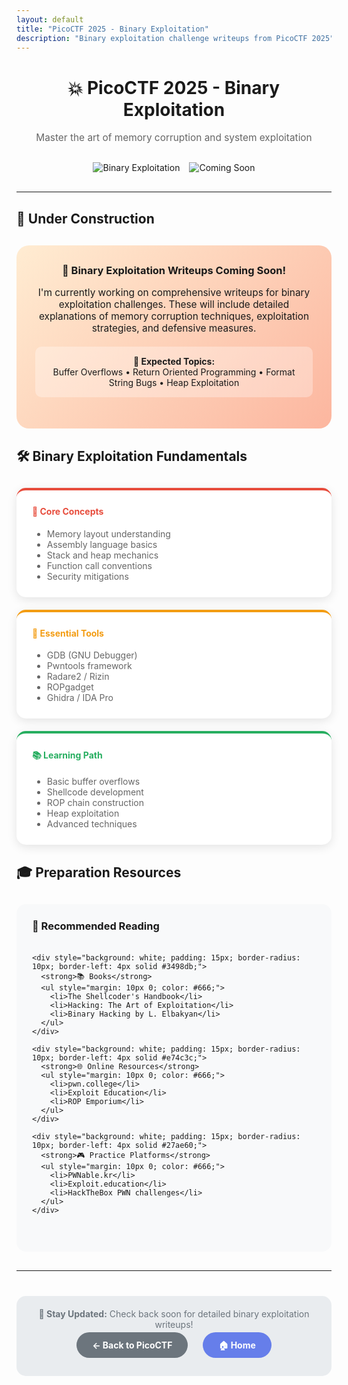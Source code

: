 ```yaml
---
layout: default
title: "PicoCTF 2025 - Binary Exploitation"
description: "Binary exploitation challenge writeups from PicoCTF 2025"
---
```


<div align="center">
  <h1>💥 PicoCTF 2025 - Binary Exploitation</h1>
  <p style="font-size: 1.1em; color: #666; margin-bottom: 30px;">
    Master the art of memory corruption and system exploitation
  </p>
  
  <div style="display: flex; justify-content: center; gap: 15px; margin-bottom: 30px;">
    <img src="https://img.shields.io/badge/Category-Binary%20Exploitation-orange?style=for-the-badge" alt="Binary Exploitation" />
    <img src="https://img.shields.io/badge/Status-Coming%20Soon-yellow?style=for-the-badge" alt="Coming Soon" />
  </div>
</div>

---

## 🚧 Under Construction

<div style="background: linear-gradient(135deg, #ffecd2 0%, #fcb69f 100%); padding: 30px; border-radius: 20px; text-align: center; margin: 30px 0;">
  <h3 style="margin-top: 0;">🔧 Binary Exploitation Writeups Coming Soon!</h3>
  <p style="margin: 15px 0; font-size: 1.1em;">
    I'm currently working on comprehensive writeups for binary exploitation challenges. 
    These will include detailed explanations of memory corruption techniques, exploitation strategies, and defensive measures.
  </p>
  <div style="background: rgba(255,255,255,0.3); padding: 15px; border-radius: 10px; margin: 20px 0;">
    <strong>📅 Expected Topics:</strong><br>
    Buffer Overflows • Return Oriented Programming • Format String Bugs • Heap Exploitation
  </div>
</div>

## 🛠️ Binary Exploitation Fundamentals

<div style="display: grid; grid-template-columns: repeat(auto-fit, minmax(300px, 1fr)); gap: 20px; margin: 30px 0;">
  
  <div style="background: white; padding: 25px; border-radius: 15px; box-shadow: 0 4px 15px rgba(0,0,0,0.1); border-top: 4px solid #e74c3c;">
    <h4 style="margin-top: 0; color: #e74c3c;">🎯 Core Concepts</h4>
    <ul style="margin: 0; color: #666;">
      <li>Memory layout understanding</li>
      <li>Assembly language basics</li>
      <li>Stack and heap mechanics</li>
      <li>Function call conventions</li>
      <li>Security mitigations</li>
    </ul>
  </div>

  <div style="background: white; padding: 25px; border-radius: 15px; box-shadow: 0 4px 15px rgba(0,0,0,0.1); border-top: 4px solid #f39c12;">
    <h4 style="margin-top: 0; color: #f39c12;">🔧 Essential Tools</h4>
    <ul style="margin: 0; color: #666;">
      <li>GDB (GNU Debugger)</li>
      <li>Pwntools framework</li>
      <li>Radare2 / Rizin</li>
      <li>ROPgadget</li>
      <li>Ghidra / IDA Pro</li>
    </ul>
  </div>

  <div style="background: white; padding: 25px; border-radius: 15px; box-shadow: 0 4px 15px rgba(0,0,0,0.1); border-top: 4px solid #27ae60;">
    <h4 style="margin-top: 0; color: #27ae60;">📚 Learning Path</h4>
    <ul style="margin: 0; color: #666;">
      <li>Basic buffer overflows</li>
      <li>Shellcode development</li>
      <li>ROP chain construction</li>
      <li>Heap exploitation</li>
      <li>Advanced techniques</li>
    </ul>
  </div>

</div>

## 🎓 Preparation Resources

<div style="background: #f8f9fa; padding: 25px; border-radius: 15px; margin: 30px 0;">
  <h3 style="margin-top: 0;">📖 Recommended Reading</h3>
  
  <div style="display: grid; grid-template-columns: repeat(auto-fit, minmax(250px, 1fr)); gap: 15px; margin: 20px 0;">
    
    <div style="background: white; padding: 15px; border-radius: 10px; border-left: 4px solid #3498db;">
      <strong>📚 Books</strong>
      <ul style="margin: 10px 0; color: #666;">
        <li>The Shellcoder's Handbook</li>
        <li>Hacking: The Art of Exploitation</li>
        <li>Binary Hacking by L. Elbakyan</li>
      </ul>
    </div>
    
    <div style="background: white; padding: 15px; border-radius: 10px; border-left: 4px solid #e74c3c;">
      <strong>🌐 Online Resources</strong>
      <ul style="margin: 10px 0; color: #666;">
        <li>pwn.college</li>
        <li>Exploit Education</li>
        <li>ROP Emporium</li>
      </ul>
    </div>
    
    <div style="background: white; padding: 15px; border-radius: 10px; border-left: 4px solid #27ae60;">
      <strong>🎮 Practice Platforms</strong>
      <ul style="margin: 10px 0; color: #666;">
        <li>PWNable.kr</li>
        <li>Exploit.education</li>
        <li>HackTheBox PWN challenges</li>
      </ul>
    </div>
    
  </div>
</div>

---

<div style="text-align: center; margin: 40px 0;">
  <div style="background: #e9ecef; padding: 20px; border-radius: 15px;">
    <p style="margin: 0; color: #6c757d;">
      <strong>🔔 Stay Updated:</strong> Check back soon for detailed binary exploitation writeups!
    </p>
    <div style="margin: 15px 0;">
      <a href="../index.md" style="background: #6c757d; color: white; padding: 12px 25px; border-radius: 25px; text-decoration: none; font-weight: bold; margin: 0 10px;">← Back to PicoCTF</a>
      <a href="../../index.md" style="background: #667eea; color: white; padding: 12px 25px; border-radius: 25px; text-decoration: none; font-weight: bold; margin: 0 10px;">🏠 Home</a>
    </div>
  </div>
</div>
